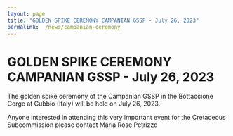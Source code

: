 ```yaml
---
layout: page
title: "GOLDEN SPIKE CEREMONY CAMPANIAN GSSP - July 26, 2023"
permalink:  /news/campanian-ceremony
---
```

# GOLDEN SPIKE CEREMONY CAMPANIAN GSSP - July 26, 2023

The golden spike ceremony of the Campanian GSSP in the Bottaccione Gorge at Gubbio (Italy) will be held on July 26, 2023. 

Anyone interested in attending this very important event for the Cretaceous Subcommission please contact Maria Rose Petrizzo
